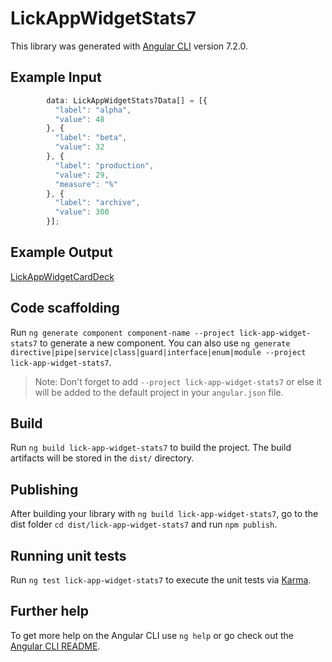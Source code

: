 # LickAppWidgetStats7

This library was generated with [Angular CLI](https://github.com/angular/angular-cli) version 7.2.0.

## Example Input
```ts
        data: LickAppWidgetStats7Data[] = [{
          "label": "alpha",
          "value": 48
        }, {
          "label": "beta",
          "value": 32
        }, {
          "label": "production",
          "value": 29,
          "measure": "%"
        }, {
          "label": "archive",
          "value": 300
        }];
```

## Example Output

[LickAppWidgetCardDeck](https://lick-test.firebaseapp.com/application/stat-widgets)

## Code scaffolding

Run `ng generate component component-name --project lick-app-widget-stats7` to generate a new component. You can also use `ng generate directive|pipe|service|class|guard|interface|enum|module --project lick-app-widget-stats7`.
> Note: Don't forget to add `--project lick-app-widget-stats7` or else it will be added to the default project in your `angular.json` file.

## Build

Run `ng build lick-app-widget-stats7` to build the project. The build artifacts will be stored in the `dist/` directory.

## Publishing

After building your library with `ng build lick-app-widget-stats7`, go to the dist folder `cd dist/lick-app-widget-stats7` and run `npm publish`.

## Running unit tests

Run `ng test lick-app-widget-stats7` to execute the unit tests via [Karma](https://karma-runner.github.io).

## Further help

To get more help on the Angular CLI use `ng help` or go check out the [Angular CLI README](https://github.com/angular/angular-cli/blob/master/README.md).
